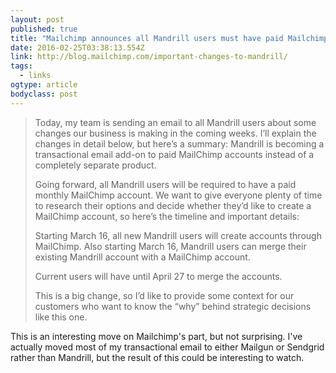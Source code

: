 ```yaml
---
layout: post 
published: true 
title: "Mailchimp announces all Mandrill users must have paid Mailchimp accounts by April 27" 
date: 2016-02-25T03:38:13.554Z 
link: http://blog.mailchimp.com/important-changes-to-mandrill/ 
tags:
  - links
ogtype: article 
bodyclass: post 
---
```


> Today, my team is sending an email to all Mandrill users about some changes our business is making in the coming weeks. I’ll explain the changes in detail below, but here’s a summary: Mandrill is becoming a transactional email add-on to paid MailChimp accounts instead of a completely separate product.
> 
> Going forward, all Mandrill users will be required to have a paid monthly MailChimp account. We want to give everyone plenty of time to research their options and decide whether they’d like to create a MailChimp account, so here’s the timeline and important details:
> 
> Starting March 16, all new Mandrill users will create accounts through MailChimp.
Also starting March 16, Mandrill users can merge their existing Mandrill account with a MailChimp account.
> 
> Current users will have until April 27 to merge the accounts.
> 
> This is a big change, so I’d like to provide some context for our customers who want to know the “why” behind strategic decisions like this one.

This is an interesting move on Mailchimp's part, but not surprising. I've actually moved most of my transactional email to either Mailgun or Sendgrid rather than Mandrill, but the result of this could be interesting to watch.
